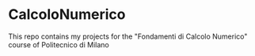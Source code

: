 # CalcoloNumerico
This repo contains my projects for the "Fondamenti di Calcolo Numerico" course of Politecnico di Milano
